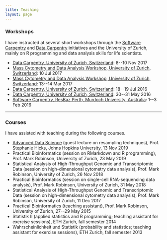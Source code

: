 ```yaml
---
title: Teaching
layout: page
---
```



### Workshops

I have instructed at several short workshops through the [Software Carpentry](https://software-carpentry.org/) and [Data Carpentry](https://datacarpentry.org/) initiatives and the University of Zurich, mainly on R programming and data analysis skills for life scientists.

- [Data Carpentry, University of Zurich, Switzerland](https://pennekampster.github.io/2017-11-08-lugano/): 8--10 Nov 2017
- [Mass Cytometry and Data Analysis Workshop, University of Zurich, Switzerland](https://github.com/lmweber/CyTOF-workshop-2017-07-10): 10 Jul 2017
- [Mass Cytometry and Data Analysis Workshop, University of Zurich, Switzerland](https://github.com/lmweber/CyTOF-workshop-2017-03-13): 13--14 Mar 2017
- [Data Carpentry, University of Zurich, Switzerland](https://markrobinsonuzh.github.io/2016-07-18-zurich/): 18--19 Jul 2016
- [Data Carpentry, University of Zurich, Switzerland](http://lmweber.github.io/2016-05-30-Zurich/): 30--31 May 2016
- [Software Carpentry, ResBaz Perth, Murdoch University, Australia](http://raffademichelis.github.io/2016-02-01-perth/): 1--3 Feb 2016


---


### Courses

I have assisted with teaching during the following courses.

- [Advanced Data Science](https://jhu-advdatasci.github.io/2019/) (guest lecture on resampling techniques), Prof. Stephanie Hicks, Johns Hopkins University, 13 Nov 2019
- Practical Bioinformatics (session on RMarkdown and R programming), Prof. Mark Robinson, University of Zurich, 23 May 2019
- Statistical Analysis of High-Throughput Genomic and Transcriptomic Data (session on high-dimensional cytometry data analysis), Prof. Mark Robinson, University of Zurich, 26 Nov 2018
- Practical Bioinformatics (session on single-cell RNA-sequencing data analysis), Prof. Mark Robinson, University of Zurich, 31 May 2018
- Statistical Analysis of High-Throughput Genomic and Transcriptomic Data (session on high-dimensional cytometry data analysis), Prof. Mark Robinson, University of Zurich, 11 Dec 2017
- Practical Bioinformatics (teaching assistant), Prof. Mark Robinson, University of Zurich, 27--29 May 2015
- Statistik II (applied statistics and R programming; teaching assistant for exercise sessions), ETH Zurich, fall semester 2014
- Wahrscheinlichkeit und Statistik (probability and statistics; teaching assistant for exercise sessions), ETH Zurich, fall semester 2013


